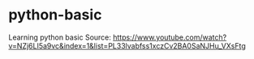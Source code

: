 # python-basic
Learning python basic
Source: https://www.youtube.com/watch?v=NZj6LI5a9vc&index=1&list=PL33lvabfss1xczCv2BA0SaNJHu_VXsFtg
